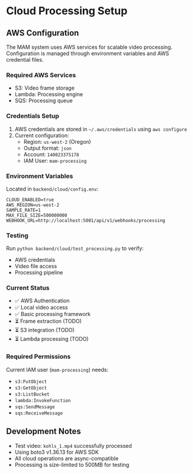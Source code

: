 # Cloud Processing Setup

## AWS Configuration
The MAM system uses AWS services for scalable video processing. Configuration is managed through environment variables and AWS credential files.

### Required AWS Services
- S3: Video frame storage
- Lambda: Processing engine
- SQS: Processing queue

### Credentials Setup
1. AWS credentials are stored in `~/.aws/credentials` using `aws configure`
2. Current configuration:
   - Region: `us-west-2` (Oregon)
   - Output format: `json`
   - Account: `140023375178`
   - IAM User: `mam-processing`

### Environment Variables
Located in `backend/cloud/config.env`:
```env
CLOUD_ENABLED=true
AWS_REGION=us-west-2
SAMPLE_RATE=1
MAX_FILE_SIZE=500000000
WEBHOOK_URL=http://localhost:5001/api/v1/webhooks/processing
```

### Testing
Run `python backend/cloud/test_processing.py` to verify:
- AWS credentials
- Video file access
- Processing pipeline

### Current Status
- ✅ AWS Authentication
- ✅ Local video access
- ✅ Basic processing framework
- ⏳ Frame extraction (TODO)
- ⏳ S3 integration (TODO)
- ⏳ Lambda processing (TODO)

### Required Permissions
Current IAM user (`mam-processing`) needs:
- `s3:PutObject`
- `s3:GetObject`
- `s3:ListBucket`
- `lambda:InvokeFunction`
- `sqs:SendMessage`
- `sqs:ReceiveMessage`

## Development Notes
- Test video: `kohls_1.mp4` successfully processed
- Using boto3 v1.36.13 for AWS SDK
- All cloud operations are async-compatible
- Processing is size-limited to 500MB for testing 